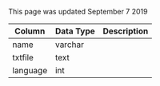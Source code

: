 This page was updated September 7 2019

| Column   | Data Type | Description |
| -------- | --------- | ----------- |
| name     | varchar   |             |
| txtfile  | text      |             |
| language | int       |             |